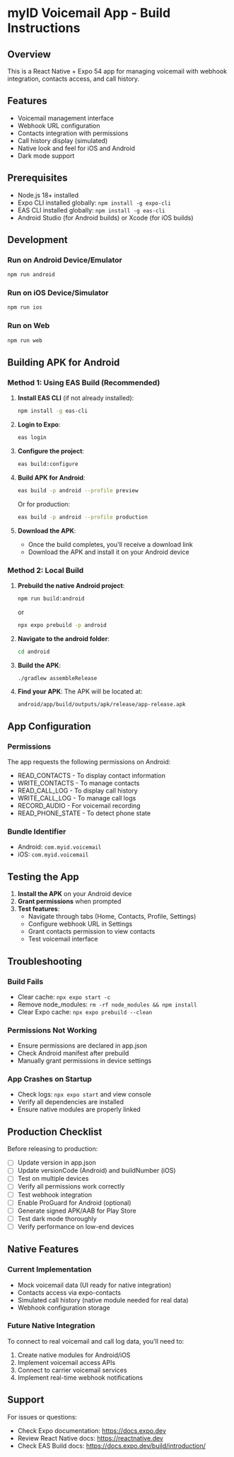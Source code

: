 
# myID Voicemail App - Build Instructions

## Overview
This is a React Native + Expo 54 app for managing voicemail with webhook integration, contacts access, and call history.

## Features
- Voicemail management interface
- Webhook URL configuration
- Contacts integration with permissions
- Call history display (simulated)
- Native look and feel for iOS and Android
- Dark mode support

## Prerequisites
- Node.js 18+ installed
- Expo CLI installed globally: `npm install -g expo-cli`
- EAS CLI installed globally: `npm install -g eas-cli`
- Android Studio (for Android builds) or Xcode (for iOS builds)

## Development

### Run on Android Device/Emulator
```bash
npm run android
```

### Run on iOS Device/Simulator
```bash
npm run ios
```

### Run on Web
```bash
npm run web
```

## Building APK for Android

### Method 1: Using EAS Build (Recommended)

1. **Install EAS CLI** (if not already installed):
   ```bash
   npm install -g eas-cli
   ```

2. **Login to Expo**:
   ```bash
   eas login
   ```

3. **Configure the project**:
   ```bash
   eas build:configure
   ```

4. **Build APK for Android**:
   ```bash
   eas build -p android --profile preview
   ```
   
   Or for production:
   ```bash
   eas build -p android --profile production
   ```

5. **Download the APK**:
   - Once the build completes, you'll receive a download link
   - Download the APK and install it on your Android device

### Method 2: Local Build

1. **Prebuild the native Android project**:
   ```bash
   npm run build:android
   ```
   or
   ```bash
   npx expo prebuild -p android
   ```

2. **Navigate to the android folder**:
   ```bash
   cd android
   ```

3. **Build the APK**:
   ```bash
   ./gradlew assembleRelease
   ```

4. **Find your APK**:
   The APK will be located at:
   ```
   android/app/build/outputs/apk/release/app-release.apk
   ```

## App Configuration

### Permissions
The app requests the following permissions on Android:
- READ_CONTACTS - To display contact information
- WRITE_CONTACTS - To manage contacts
- READ_CALL_LOG - To display call history
- WRITE_CALL_LOG - To manage call logs
- RECORD_AUDIO - For voicemail recording
- READ_PHONE_STATE - To detect phone state

### Bundle Identifier
- Android: `com.myid.voicemail`
- iOS: `com.myid.voicemail`

## Testing the App

1. **Install the APK** on your Android device
2. **Grant permissions** when prompted
3. **Test features**:
   - Navigate through tabs (Home, Contacts, Profile, Settings)
   - Configure webhook URL in Settings
   - Grant contacts permission to view contacts
   - Test voicemail interface

## Troubleshooting

### Build Fails
- Clear cache: `npx expo start -c`
- Remove node_modules: `rm -rf node_modules && npm install`
- Clear Expo cache: `npx expo prebuild --clean`

### Permissions Not Working
- Ensure permissions are declared in app.json
- Check Android manifest after prebuild
- Manually grant permissions in device settings

### App Crashes on Startup
- Check logs: `npx expo start` and view console
- Verify all dependencies are installed
- Ensure native modules are properly linked

## Production Checklist

Before releasing to production:
- [ ] Update version in app.json
- [ ] Update versionCode (Android) and buildNumber (iOS)
- [ ] Test on multiple devices
- [ ] Verify all permissions work correctly
- [ ] Test webhook integration
- [ ] Enable ProGuard for Android (optional)
- [ ] Generate signed APK/AAB for Play Store
- [ ] Test dark mode thoroughly
- [ ] Verify performance on low-end devices

## Native Features

### Current Implementation
- Mock voicemail data (UI ready for native integration)
- Contacts access via expo-contacts
- Simulated call history (native module needed for real data)
- Webhook configuration storage

### Future Native Integration
To connect to real voicemail and call log data, you'll need to:
1. Create native modules for Android/iOS
2. Implement voicemail access APIs
3. Connect to carrier voicemail services
4. Implement real-time webhook notifications

## Support

For issues or questions:
- Check Expo documentation: https://docs.expo.dev
- Review React Native docs: https://reactnative.dev
- Check EAS Build docs: https://docs.expo.dev/build/introduction/
